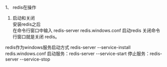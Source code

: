 1、 redis在操作  
1) 启动和关闭  
安装redis之后  
在命令行窗口中输入 redis-server redis.windows.conf 启动redis
关闭命令行窗口就是关闭 redis。

redis作为windows服务启动方式
redis-server --service-install redis.windows.conf
启动服务：redis-server --service-start
停止服务：redis-server --service-stop
